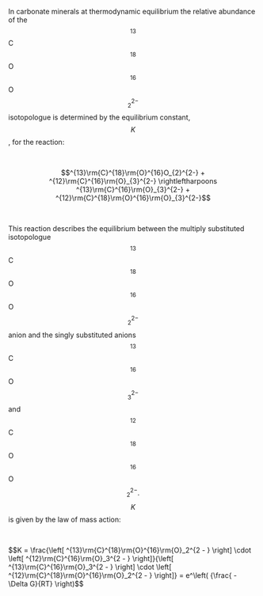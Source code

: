 In carbonate minerals at thermodynamic equilibrium the relative abundance of the
$$^{13}$$C$$^{18}$$O$$^{16}$$O$$_{2}^{2-}$$ isotopologue is determined by the
equilibrium constant, $$K$$, for the reaction:

 

$$^{13}\rm{C}^{18}\rm{O}^{16}O_{2}^{2-} + ^{12}\rm{C}^{16}\rm{O}_{3}^{2-}
\rightleftharpoons ^{13}\rm{C}^{16}\rm{O}_{3}^{2-} +
^{12}\rm{C}^{18}\rm{O}^{16}\rm{O}_{3}^{2-}$$

 

This reaction describes the equilibrium between the multiply substituted
isotopologue $$^{13}$$C$$^{18}$$O$$^{16}$$O$$_{2}^{2-}$$ anion and the singly
substituted anions $$^{13}$$C$$^{16}$$O$$_{3}^{2-}$$ and
$$^{12}$$C$$^{18}$$O$$^{16}$$O$$_{2}^{2-}.$$ $$K$$ is given by the law of mass
action:

 

$$K = \frac{\left[ ^{13}\rm{C}^{18}\rm{O}^{16}\rm{O}_2^{2 - } \right] \cdot
\left[ ^{12}\rm{C}^{16}\rm{O}_3^{2 - } \right]}{\left[
^{13}\rm{C}^{16}\rm{O}_3^{2 - } \right] \cdot \left[
^{12}\rm{C}^{18}\rm{O}^{16}\rm{O}_2^{2 - } \right]} = e^\left( {\frac{ - \Delta
G}{RT} \right)$$
